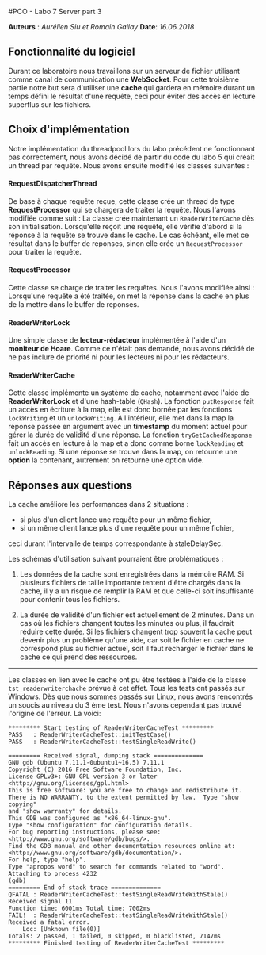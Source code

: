 #PCO - Labo 7 Server part 3

**Auteurs** : *Aurélien Siu et Romain Gallay*
**Date**: *16.06.2018*


## Fonctionnalité du logiciel

Durant ce laboratoire nous travaillons sur un serveur de fichier utilisant comme canal de communication une **WebSocket**. Pour cette troisième partie notre but sera d'utiliser une **cache** qui gardera en mémoire durant un temps défini le résultat d'une requête, ceci pour éviter des accès en lecture superflus sur les fichiers.


## Choix d'implémentation

Notre implémentation du threadpool lors du labo précédent ne fonctionnant pas correctement, nous avons décidé de partir du code du labo 5 qui créait un thread par requête. Nous avons ensuite modifié les classes suivantes :

#### RequestDispatcherThread

De base à chaque requête reçue, cette classe crée un thread de type **RequestProcessor** qui se chargera de traiter la requête. Nous l'avons modifiée comme suit :
La classe crée maintenant un `ReaderWriterCache` dès son initialisation. Lorsqu'elle reçoit une requête, elle vérifie d'abord si la réponse à la requête se trouve dans le cache. Le cas échéant, elle met ce résultat dans le buffer de reponses, sinon elle crée un `RequestProcessor` pour traiter la requête.

#### RequestProcessor

Cette classe se charge de traiter les requêtes. Nous l'avons modifiée ainsi :
Lorsqu'une requête a été traitée, on met la réponse dans la cache en plus de la mettre dans le buffer de reponses.

#### ReaderWriterLock

Une simple classe de **lecteur-rédacteur** implémentée à l'aide d'un **moniteur de Hoare**. Comme ce n'était pas demandé, nous avons décidé de ne pas inclure de priorité ni pour les lecteurs ni pour les rédacteurs.

#### ReaderWriterCache

Cette classe implémente un système de cache, notamment avec l'aide de **ReaderWriterLock** et d'une hash-table (`QHash`). 
La fonction `putResponse` fait un accès en écriture à la map, elle est donc bornée par les fonctions `lockWriting` et un `unlockWriting`. À l'intérieur, elle met dans la map la réponse passée en argument avec un **timestamp** du moment actuel pour gérer la durée de validité d'une réponse.
La fonction `tryGetCachedResponse` fait un accès en lecture à la map et a donc comme borne `lockReading` et `unlockReading`. Si une réponse se trouve dans la map, on retourne une **option** la contenant, autrement on retourne une option vide.

## Réponses aux questions

La cache améliore les performances dans 2 situations :
- si plus d'un client lance une requête pour un même fichier,
- si un même client lance plus d'une requête pour un même fichier,

ceci durant l'intervalle de temps correspondante à staleDelaySec.

Les schémas d'utilisation suivant pourraient être problématiques :

1) Les données de la cache sont enregistrées dans la mémoire RAM. Si plusieurs fichiers de taille importante tentent d'être chargés dans la cache, il y a un risque de remplir la RAM et que celle-ci soit insuffisante pour contenir tous les fichiers.

2) La durée de validité d'un fichier est actuellement de 2 minutes. Dans un cas où les fichiers changent toutes les minutes ou plus, il faudrait réduire cette durée. Si les fichiers changent trop souvent la cache peut devenir plus un problème qu'une aide, car soit le fichier en cache ne correspond plus au fichier actuel, soit il faut recharger le fichier dans le cache ce qui prend des ressources.

---

Les classes  en lien avec le cache ont pu être testées à l'aide de la classe `tst_readerwriterchache` prévue à cet effet. Tous les tests ont passés sur Windows. Dès que nous sommes passés sur Linux, nous avons rencontrés un soucis au niveau du 3 ème test. Nous n'avons cependant pas trouvé l'origine de l'erreur. La voici:

	********* Start testing of ReaderWriterCacheTest *********
	PASS   : ReaderWriterCacheTest::initTestCase()
	PASS   : ReaderWriterCacheTest::testSingleReadWrite()

	========= Received signal, dumping stack ==============
	GNU gdb (Ubuntu 7.11.1-0ubuntu1~16.5) 7.11.1
	Copyright (C) 2016 Free Software Foundation, Inc.
	License GPLv3+: GNU GPL version 3 or later <http://gnu.org/licenses/gpl.html>
	This is free software: you are free to change and redistribute it.
	There is NO WARRANTY, to the extent permitted by law.  Type "show copying"
	and "show warranty" for details.
	This GDB was configured as "x86_64-linux-gnu".
	Type "show configuration" for configuration details.
	For bug reporting instructions, please see:
	<http://www.gnu.org/software/gdb/bugs/>.
	Find the GDB manual and other documentation resources online at:
	<http://www.gnu.org/software/gdb/documentation/>.
	For help, type "help".
	Type "apropos word" to search for commands related to "word".
	Attaching to process 4232
	(gdb) 
	========= End of stack trace ==============
	QFATAL : ReaderWriterCacheTest::testSingleReadWriteWithStale() Received signal 11
	Function time: 6001ms Total time: 7002ms
	FAIL!  : ReaderWriterCacheTest::testSingleReadWriteWithStale() Received a fatal error.
		Loc: [Unknown file(0)]
	Totals: 2 passed, 1 failed, 0 skipped, 0 blacklisted, 7147ms
	********* Finished testing of ReaderWriterCacheTest *********
